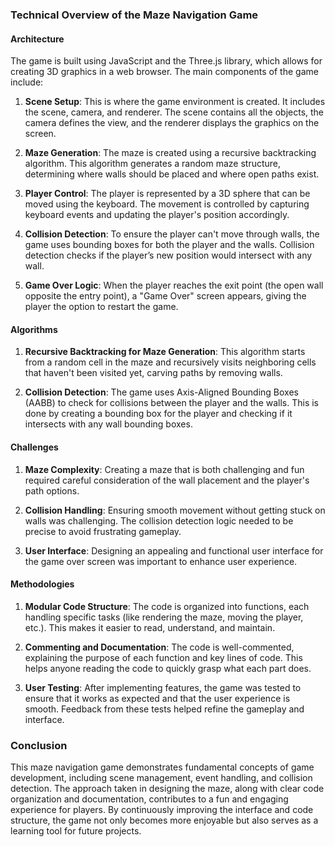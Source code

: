 ### Technical Overview of the Maze Navigation Game

#### Architecture
The game is built using JavaScript and the Three.js library, which allows for creating 3D graphics in a web browser. The main components of the game include:

1. **Scene Setup**: This is where the game environment is created. It includes the scene, camera, and renderer. The scene contains all the objects, the camera defines the view, and the renderer displays the graphics on the screen.

2. **Maze Generation**: The maze is created using a recursive backtracking algorithm. This algorithm generates a random maze structure, determining where walls should be placed and where open paths exist.

3. **Player Control**: The player is represented by a 3D sphere that can be moved using the keyboard. The movement is controlled by capturing keyboard events and updating the player's position accordingly.

4. **Collision Detection**: To ensure the player can't move through walls, the game uses bounding boxes for both the player and the walls. Collision detection checks if the player’s new position would intersect with any wall.

5. **Game Over Logic**: When the player reaches the exit point (the open wall opposite the entry point), a "Game Over" screen appears, giving the player the option to restart the game.

#### Algorithms
1. **Recursive Backtracking for Maze Generation**: This algorithm starts from a random cell in the maze and recursively visits neighboring cells that haven't been visited yet, carving paths by removing walls.

2. **Collision Detection**: The game uses Axis-Aligned Bounding Boxes (AABB) to check for collisions between the player and the walls. This is done by creating a bounding box for the player and checking if it intersects with any wall bounding boxes.

#### Challenges
1. **Maze Complexity**: Creating a maze that is both challenging and fun required careful consideration of the wall placement and the player's path options.

2. **Collision Handling**: Ensuring smooth movement without getting stuck on walls was challenging. The collision detection logic needed to be precise to avoid frustrating gameplay.

3. **User Interface**: Designing an appealing and functional user interface for the game over screen was important to enhance user experience.

#### Methodologies
1. **Modular Code Structure**: The code is organized into functions, each handling specific tasks (like rendering the maze, moving the player, etc.). This makes it easier to read, understand, and maintain.

2. **Commenting and Documentation**: The code is well-commented, explaining the purpose of each function and key lines of code. This helps anyone reading the code to quickly grasp what each part does.

3. **User Testing**: After implementing features, the game was tested to ensure that it works as expected and that the user experience is smooth. Feedback from these tests helped refine the gameplay and interface.

### Conclusion
This maze navigation game demonstrates fundamental concepts of game development, including scene management, event handling, and collision detection. The approach taken in designing the maze, along with clear code organization and documentation, contributes to a fun and engaging experience for players. By continuously improving the interface and code structure, the game not only becomes more enjoyable but also serves as a learning tool for future projects.
